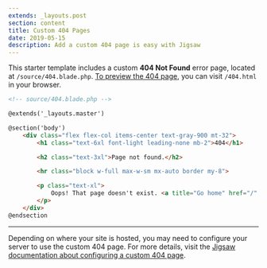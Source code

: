 ```yaml
---
extends: _layouts.post
section: content
title: Custom 404 Pages
date: 2019-05-15
description: Add a custom 404 page is easy with Jigsaw
---
```


This starter template includes a custom __404 Not Found__ error page, located at `/source/404.blade.php`. [To preview the 404 page](/404.html), you can visit `/404.html` in your browser.

```html
<!-- source/404.blade.php -->

@extends('_layouts.master')

@section('body')
    <div class="flex flex-col items-center text-gray-900 mt-32">
        <h1 class="text-6xl font-light leading-none mb-2">404</h1>

        <h2 class="text-3xl">Page not found.</h2>

        <hr class="block w-full max-w-sm mx-auto border my-8">

        <p class="text-xl">
            Oops! That page doesn't exist. <a title="Go home" href="/" class="font-medium text-indigo-700 hover:text-indigo-900 hover:underline">Go home</a>.
        </p>
    </div>
@endsection
```

---

Depending on where your site is hosted, you may need to configure your server to use the custom 404 page. For more details, visit the [Jigsaw documentation about configuring a custom 404 page](https://jigsaw.tighten.co/docs/custom-404-page/).